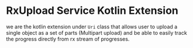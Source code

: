 # RxUpload Service Kotlin Extension
we are the kotlin extension under `Uri` class that allows user to upload a single object as a set of parts (Multipart upload) and be able to easily track the progress directly from rx stream of progresses.
